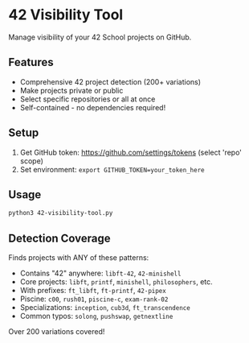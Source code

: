 # 42 Visibility Tool

Manage visibility of your 42 School projects on GitHub.

## Features
- Comprehensive 42 project detection (200+ variations)
- Make projects private or public
- Select specific repositories or all at once
- Self-contained - no dependencies required!

## Setup
1. Get GitHub token: https://github.com/settings/tokens (select 'repo' scope)
2. Set environment: `export GITHUB_TOKEN=your_token_here`

## Usage
```bash
python3 42-visibility-tool.py
```

## Detection Coverage
Finds projects with ANY of these patterns:
- Contains "42" anywhere: `libft-42`, `42-minishell`
- Core projects: `libft`, `printf`, `minishell`, `philosophers`, etc.
- With prefixes: `ft_libft`, `ft-printf`, `42-pipex`
- Piscine: `c00`, `rush01`, `piscine-c`, `exam-rank-02`
- Specializations: `inception`, `cub3d`, `ft_transcendence`
- Common typos: `solong`, `pushswap`, `getnextline`

Over 200 variations covered!

